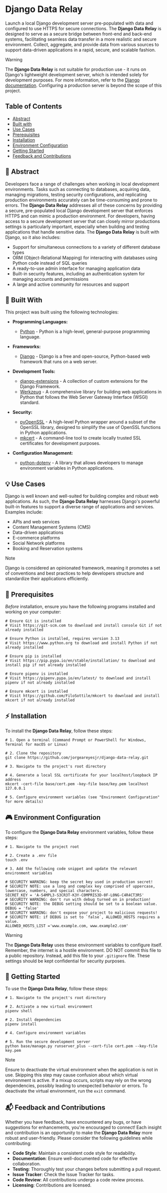 # Django Data Relay

Launch a local Django development server pre-populated with data and configured to use HTTPS for secure connections. The **Django Data Relay** is designed to serve as a secure bridge between front-end and back-end systems, facilitating seamless data transfer in a more realistic and secure environment. Collect, aggregate, and provide data from various sources to support data-driven applications in a rapid, secure, and scalable fashion.

> [!WARNING]
> The **Django Data Relay** is not suitable for production use - it runs on Django's lightweight development server, which is intended solely for development purposes. For more information, refer to the [Django documentation](https://docs.djangoproject.com/en/5.1/ref/django-admin/#runserver). Configuring a production server is beyond the scope of this project.

## Table of Contents
- [Abstract](#abstract)
- [Built with](#built-with)
- [Use Cases](#use-cases)
- [Prerequisites](#prerequisites)
- [Installation](#installation)
- [Environment Configuration](#-environment-configuration)
- [Getting Started](#getting-started)
- [Feedback and Contributions](#feedback-and-contributions)

## 🌱 Abstract

Developers face a range of challenges when working in local development environments. Tasks such as connecting to databases, acquiring data, managing migrations, testing security configurations, and replicating production environments accurately can be time-consuming and prone to errors. The **Django Data Relay** addresses all of these concerns by providing a secure, pre-populated local Django development server that enforces HTTPS and can mimic a production environment. For developers, having access to a secure development server that can closely mirror productions settings is particularly important, especially when building and testing applications that handle sensitive data. The **Django Data Relay** is built with Django, so it also includes:

- Support for simultaneous connections to a variety of different database types
- ORM (Object-Relational Mapping) for interacting with databases using Python code instead of SQL queries
- A ready-to-use admin interface for managing application data
- Built-in security features, including an authentication system for managing accounts and permissions
- A large and active community for resources and support

## 🔨 Built With

This project was built using the following technologies:

- **Programming Languages:**
    - [Python](https://www.python.org/) - Python is a high-level, general-purpose programming language.

- **Frameworks:**
    - [Django](https://www.djangoproject.com/) - Django is a free and open-source, Python-based web framework that runs on a web server.

- **Development Tools:**
    - [django-extensions](https://pypi.org/project/django-extensions/) - A collection of custom extensions for the Django Framework.
    - [Werkzeug](https://pypi.org/project/Werkzeug/) - A comprehensive library for building web applications in Python that follows the Web Server Gateway Interface (WSGI) standard.

- **Security:**
    - [pyOpenSSL](https://pypi.org/project/pyOpenSSL/) - A high-level Python wrapper around a subset of the OpenSSL library, designed to simplify the use of OpenSSL functions in Python applications.
    - [mkcert](https://github.com/FiloSottile/mkcert) - A command-line tool to create locally trusted SSL certificates for development purposes.

- **Configuration Management:**
    - [python-dotenv](https://pypi.org/project/python-dotenv/) - A library that allows developers to manage environment variables in Python applications.

## 💡 Use Cases

Django is well known and well-suited for building complex and robust web applications. As such, the **Django Data Relay** harnesses Django's powerful built-in features to support a diverse range of applications and services. Examples include:

- APIs and web services
- Content Management Systems (CMS)
- Data-driven applications
- E-commerce platforms
- Social Network platforms
- Booking and Reservation systems

> [!NOTE]
> Django is considered an opinionated framework, meaning it promotes a set of conventions and best practices to help developers structure and standardize their applications efficiently.

## 🔧 Prerequisites

*Before* installation, ensure you have the following programs installed and working on your computer:

```shell
# Ensure Git is installed
# Visit https://git-scm.com to download and install console Git if not already installed

# Ensure Python is installed, requires version 3.13
# Visit https://www.python.org to download and install Python if not already installed

# Ensure pip is installed
# Visit https://pip.pypa.io/en/stable/installation/ to download and install pip if not already installed

# Ensure pipenv is installed
# Visit https://pipenv.pypa.io/en/latest/ to download and install pipenv if not already installed

# Ensure mkcert is installed
# Visit https://github.com/FiloSottile/mkcert to download and install mkcert if not already installed
```

## ⚡ Installation

To install the **Django Data Relay**, follow these steps:

```shell
# 1. Open a terminal (Command Prompt or PowerShell for Windows, Terminal for macOS or Linux)

# 2. Clone the repository
git clone https://github.com/jorgeareyesjr/django-data-relay.git

# 3. Navigate to the project's root directory

# 4. Generate a local SSL certificate for your localhost/loopback IP address
mkcert -cert-file base/cert.pem -key-file base/key.pem localhost 127.0.0.1

# 5. Configure environment variables (see "Environment Configuration" for more details)
```

## 🎮 Environment Configuration

To configure the **Django Data Relay** environment variables, follow these steps:

```shell
# 1. Navigate to the project root

# 2. Create a .env file
touch .env

# 3. Add the following code snippet and update the relevant environment variables

# SECURITY WARNING: keep the secret key used in production secret!
# SECURITY NOTE: use a long and complex key comprised of uppercase, lowercase, numbers, and special characters.
SECRET_KEY = 'A-S4MPL3-S3CR3T-K3Y-C0MPRIS3D-0F-L0NG-C4R4CT3RS'
# SECURITY WARNING: don't run with debug turned on in production!
# SECURITY NOTE: the DEBUG setting should be set to a boolean value.
DEBUG = 'false'
# SECURITY WARNING: don't expose your project to malicious requests!
# SECURITY NOTE: if DEBUG is set to `false`, ALLOWED_HOSTS requires a value.
ALLOWED_HOSTS_LIST ='www.example.com, www.example2.com'
```

> [!WARNING]
> The **Django Data Relay** uses these environment variables to configure itself. Remember, the internet is a hostile environment. DO NOT commit this file to a public repository. Instead, add this file to your `.gitignore` file. These settings should be kept confidential for security purposes.

## 🚀 Getting Started

To use the **Django Data Relay**, follow these steps:

```shell
# 1. Navigate to the project's root directory

# 2. Activate a new virtual environment
pipenv shell

# 2. Install dependencies
pipenv install

# 4. Configure environment variables

# 5. Run the secure development server
python base/manage.py runserver_plus --cert-file cert.pem --key-file key.pem
```

> [!Note]
> Ensure to deactivate the virtual environment when the application is not in use. Skipping this step may cause confusion about which virtual environment is active. If a mixup occurs, scripts may rely on the wrong dependencies, possibly leading to unexpected behavior or errors. To deactivate the virtual environment, run the `exit` command.

## 📬 Feedback and Contributions

Whether you have feedback, have encountered any bugs, or have suggestions for enhancements, you're encouraged to connect! Each insight and contribution is an opportunity to make the **Django Data Relay** more robust and user-friendly. Please consider the following guidelines while contributing:

- **Code Style**: Maintain a consistent code style for readability.
- **Documentation**: Ensure well-documented code for effective collaboration.
- **Testing**: Thoroughly test your changes before submitting a pull request.
- **Issue Tracker**: Check the Issue Tracker for tasks.
- **Code Review**: All contributions undergo a code review process.
- **Licensing**: Contributions are licensed.
